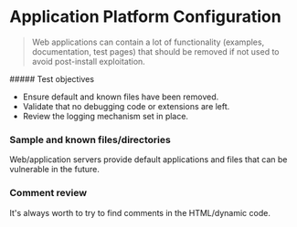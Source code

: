 # Application Platform Configuration

> Web applications can contain a lot of functionality (examples, documentation, test pages) that should be removed if not used to avoid post-install exploitation.

##### Test objectives 

* Ensure default and known files have been removed.
* Validate that no debugging code or extensions are left.
* Review the logging mechanism set in place.

### Sample and known files/directories

Web/application servers provide default applications and files that can be vulnerable in the future.

### Comment review

It's always worth to try to find comments in the HTML/dynamic code.
